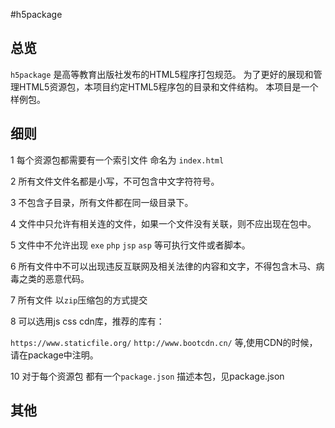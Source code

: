 #h5package

## 总览
``h5package`` 是高等教育出版社发布的HTML5程序打包规范。
为了更好的展现和管理HTML5资源包，本项目约定HTML5程序包的目录和文件结构。
本项目是一个样例包。


## 细则
1 每个资源包都需要有一个索引文件 命名为 ``index.html`` 

2 所有文件文件名都是小写，不可包含中文字符符号。

3 不包含子目录，所有文件都在同一级目录下。

4 文件中只允许有相关连的文件，如果一个文件没有关联，则不应出现在包中。

5 文件中不允许出现 ``exe`` ``php`` ``jsp`` ``asp`` 等可执行文件或者脚本。

6 所有文件中不可以出现违反互联网及相关法律的内容和文字，不得包含木马、病毒之类的恶意代码。

7 所有文件 以``zip``压缩包的方式提交

8 可以选用js css cdn库，推荐的库有：

``https://www.staticfile.org/``
``http://www.bootcdn.cn/``
等,使用CDN的时候，请在package中注明。

10 对于每个资源包 都有一个``package.json`` 描述本包，见package.json

## 其他
